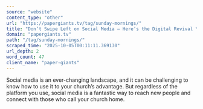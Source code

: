 ```yaml
---
source: "website"
content_type: "other"
url: "https://papergiants.tv/tag/sunday-mornings/"
title: "Don’t Swipe Left on Social Media – Here’s the Digital Revival You Need!"
domain: "papergiants.tv"
path: "/tag/sunday-mornings/"
scraped_time: "2025-10-05T00:11:11.369130"
url_depth: 2
word_count: 47
client_name: "paper-giants"
---
```


Social media is an ever-changing landscape, and it can be challenging to know how to use it to your church’s advantage. But regardless of the platform you use, social media is a fantastic way to reach new people and connect with those who call your church home.